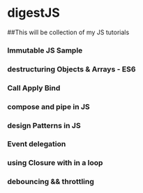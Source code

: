 

# digestJS

##This will be collection of my JS tutorials

### Immutable JS Sample

### destructuring Objects & Arrays - ES6

### Call Apply Bind

### compose and pipe in JS

### design Patterns in JS

### Event delegation

### using Closure with in a loop

### debouncing && throttling
